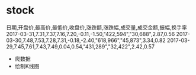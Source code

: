# stock
日期,开盘价,最高价,最低价,收盘价,涨跌额,涨跌幅,成交量,成交金额,振幅,换手率
2017-03-31,7.31,7.37,7.16,7.20,-0.11,-1.50,"422,594","30,688",2.87,0.56
2017-03-30,7.48,7.53,7.28,7.31,-0.18,-2.40,"618,966","45,873",3.34,0.82
2017-03-29,7.45,7.61,7.43,7.49,0.04,0.54,"431,289","32,422",2.42,0.57
- 爬数据
- 绘制K线图

